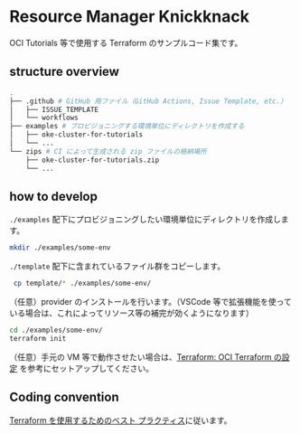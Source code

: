 # Resource Manager Knickknack

OCI Tutorials 等で使用する Terraform のサンプルコード集です。

## structure overview

```bash
.
├── .github # GitHub 用ファイル（GitHub Actions, Issue Template, etc.）
│   ├── ISSUE_TEMPLATE
│   └── workflows
├── examples # プロビジョニングする環境単位にディレクトリを作成する
│   ├── oke-cluster-for-tutorials
│   └── ...
└── zips # CI によって生成される zip ファイルの格納場所
    ├── oke-cluster-for-tutorials.zip
    └── ...
```

## how to develop

`./examples` 配下にプロビジョニングしたい環境単位にディレクトリを作成します。

```bash
mkdir ./examples/some-env
```

`./template` 配下に含まれているファイル群をコピーします。

```bash
 cp template/* ./examples/some-env/
```

（任意）provider のインストールを行います。（VSCode 等で拡張機能を使っている場合は、これによってリソース等の補完が効くようになります）

```bash
cd ./examples/some-env/
terraform init
```

（任意）手元の VM 等で動作させたい場合は、[Terraform: OCI Terraform の設定](https://docs.oracle.com/ja-jp/iaas/developer-tutorials/tutorials/tf-provider/01-summary.htm) を参考にセットアップしてください。

## Coding convention

[Terraform を使用するためのベスト プラクティス](https://cloud.google.com/docs/terraform/best-practices-for-terraform?hl=ja)に従います。
